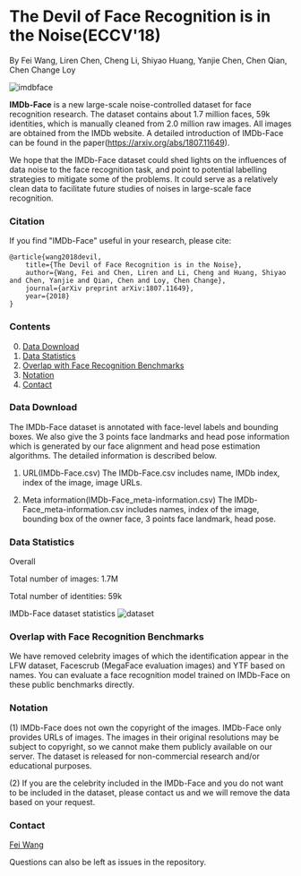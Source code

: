 # The Devil of Face Recognition is in the Noise(ECCV'18)
By Fei Wang, Liren Chen, Cheng Li, Shiyao Huang, Yanjie Chen, Chen Qian, Chen Change Loy

![imdbface](https://github.com/fwang91/IMDb-Face/blob/master/imdb-face.png)

**IMDb-Face** is a new large-scale noise-controlled dataset for face recognition research. The dataset contains about 1.7 million faces, 59k identities, which is manually cleaned from 2.0 million raw images. All images are obtained from the IMDb website. A detailed introduction of IMDb-Face can be found in the paper(https://arxiv.org/abs/1807.11649).

We hope that the IMDb-Face dataset could shed lights on the influences of data noise to the face recognition task, and point to potential labelling strategies to mitigate some of the problems. It could serve as a relatively clean data to facilitate future studies of noises in large-scale face recognition.

### Citation
If you find "IMDb-Face" useful in your research, please cite:

	@article{wang2018devil,
  		title={The Devil of Face Recognition is in the Noise},
  		author={Wang, Fei and Chen, Liren and Li, Cheng and Huang, Shiyao and Chen, Yanjie and Qian, Chen and Loy, Chen Change},
  		journal={arXiv preprint arXiv:1807.11649},
  		year={2018}
    }

### Contents
0. [Data Download](#data-download)
0. [Data Statistics](#data-statistics)
0. [Overlap with Face Recognition Benchmarks](#Overlap-with-Face-Recognition-Benchmarks)
0. [Notation](#Notation)
0. [Contact](#Contact)

### Data Download
The IMDb-Face dataset is annotated with face-level labels and bounding boxes. We also give the 3 points face landmarks and head pose information which is generated by our face alignment and head pose estimation algorithms. The detailed information is described below.
1. URL(IMDb-Face.csv)
The IMDb-Face.csv includes name, IMDb index, index of the image, image URLs.

2. Meta information(IMDb-Face_meta-information.csv)
The IMDb-Face_meta-information.csv includes names, index of the image, bounding box of the owner face, 3 points face landmark, head pose.

### Data Statistics
Overall

Total number of images: 1.7M

Total number of identities: 59k

IMDb-Face dataset statistics 
![dataset](https://github.com/fwang91/IMDb-Face/blob/master/dataset_statistics/dataset_statistics.png)

### Overlap with Face Recognition Benchmarks
We have removed celebrity images of which the identification appear in the LFW dataset, Facescrub (MegaFace evaluation images) and YTF based on names. You can evaluate a face recognition model trained on IMDb-Face on these public benchmarks directly. 

### Notation
(1) IMDb-Face does not own the copyright of the images. IMDb-Face only provides URLs of images. The images in their original resolutions may be subject to copyright, so we cannot make them publicly available on our server. The dataset is released for non-commercial research and/or educational purposes. 

(2) If you are the celebrity included in the IMDb-Face and you do not want to be included in the dataset, please contact us and we will remove the data based on your request.

### Contact
[Fei Wang](wangfei@sensetime.com)

Questions can also be left as issues in the repository. 
